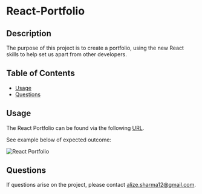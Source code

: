 # React-Portfolio

## Description
The purpose of this project is to create a portfolio, using the new React skills to help set us apart from other developers. 

## Table of Contents 
* [Usage](#usage)
* [Questions](#questions)

## Usage 
The React Portfolio can be found via the following [URL](). 

See example below of expected outcome:

![React Portfolio](./assets/20-react-homework-demo-01.gif)

## Questions 
If questions arise on the project, please contact alize.sharma12@gmail.com. 